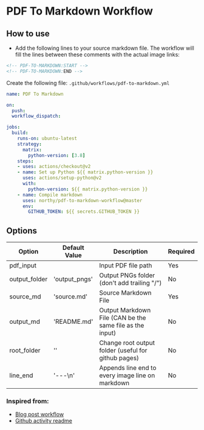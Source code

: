 # PDF To Markdown Workflow

## How to use
* Add the following lines to your source markdown file. The workflow will fill the lines between these comments with the actual image links:

```md
<!-- PDF-TO-MARKDOWN:START -->
<!-- PDF-TO-MARKDOWN:END -->
```

Create the following file: `.github/workflows/pdf-to-markdown.yml`
```yml
name: PDF To Markdown

on:
  push:
  workflow_dispatch:

jobs:
  build:
    runs-on: ubuntu-latest
    strategy:
      matrix:
        python-version: [3.8]
    steps:
    - uses: actions/checkout@v2
    - name: Set up Python ${{ matrix.python-version }}
      uses: actions/setup-python@v2
      with:
        python-version: ${{ matrix.python-version }}
    - name: Compile markdown
      uses: northy/pdf-to-markdown-workflow@master
      env:
        GITHUB_TOKEN: ${{ secrets.GITHUB_TOKEN }}
```

## Options

| Option        | Default Value | Description                                              | Required |
|---------------|---------------|----------------------------------------------------------|----------|
| pdf_input     |               | Input PDF file path                                      |    Yes   |
| output_folder | 'output_pngs' | Output PNGs folder (don't add trailing "/")              |     No   |
| source_md     | 'source.md'   | Source Markdown File                                     |    Yes   |
| output_md     | 'README.md'   | Output Markdown File (CAN be the same file as the input) |     No   |
| root_folder   | ''            | Change root output folder (useful for github pages)      |     No   |
| line_end      | '---\n'       | Appends line end to every image line on markdown         |     No   |

### Inspired from:
* [Blog post workflow](https://github.com/gautamkrishnar/blog-post-workflow)
* [Github activity readme](https://github.com/jamesgeorge007/github-activity-readme/)